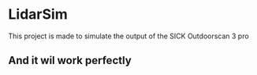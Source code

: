 # LidarSim
This project is made to simulate the output of the SICK Outdoorscan 3 pro
## And it wil work perfectly